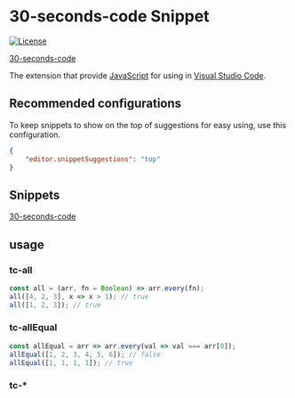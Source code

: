 # 30-seconds-code Snippet
[![License](https://img.shields.io/github/license/gluons/vscode-atom-javascript-snippet.svg?style=flat-square)](https://tldrlegal.com/license/mit-license)

[30-seconds-code](https://github.com/30-seconds/30-seconds-of-code)

The extension that provide [JavaScript](https://github.com/atom/language-javascript) for using in [Visual Studio Code](https://code.visualstudio.com/).

## Recommended configurations

To keep snippets to show on the top of suggestions for easy using, use this configuration.

```json
{
	"editor.snippetSuggestions": "top"
}
```

## Snippets

[30-seconds-code](https://github.com/30-seconds/30-seconds-of-code)


## usage 
### tc-all
```js
const all = (arr, fn = Boolean) => arr.every(fn);
all([4, 2, 3], x => x > 1); // true
all([1, 2, 3]); // true
```
### tc-allEqual
```js
const allEqual = arr => arr.every(val => val === arr[0]);
allEqual([1, 2, 3, 4, 5, 6]); // false
allEqual([1, 1, 1, 1]); // true
```
### tc-*
